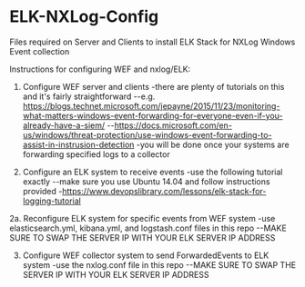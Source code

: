 # ELK-NXLog-Config
Files required on Server and Clients to install ELK Stack for NXLog Windows Event collection

Instructions for configuring WEF and nxlog/ELK:

1. Configure WEF server and clients 
-there are plenty of tutorials on this and it's fairly straightforward
--e.g. https://blogs.technet.microsoft.com/jepayne/2015/11/23/monitoring-what-matters-windows-event-forwarding-for-everyone-even-if-you-already-have-a-siem/
--https://docs.microsoft.com/en-us/windows/threat-protection/use-windows-event-forwarding-to-assist-in-instrusion-detection
-you will be done once your systems are forwarding specified logs to a collector


2. Configure an ELK system to receive events
-use the following tutorial exactly 
--make sure you use Ubuntu 14.04 and follow instructions provided
-https://www.devopslibrary.com/lessons/elk-stack-for-logging-tutorial

2a. Reconfigure ELK system for specific events from WEF system
-use elasticsearch.yml, kibana.yml, and logstash.conf files in this repo
--MAKE SURE TO SWAP THE SERVER IP WITH YOUR ELK SERVER IP ADDRESS

3. Configure WEF collector system to send ForwardedEvents to ELK system
-use the nxlog.conf file in this repo
--MAKE SURE TO SWAP THE SERVER IP WITH YOUR ELK SERVER IP ADDRESS
